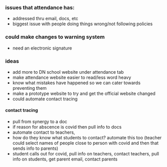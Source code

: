 ### issues that attendance has:
- addressed thru email, docs, etc
- biggest issue with people doing things wrong/not following policies

### could make changes to warning system
- need an electronic signature

### ideas
- add more to DN school website under attendance tab
- make attendance website easier to read/less word heavy
- know what mistakes have happened so we can cater towards preventing them
- make a prototype website to try and get the official website changed
- could automate contact tracing

#### contact tracing
- pull from synergy to a doc
- if reason for abscence is covid then pull info to docs
- automate contact to teachers, 
- how do they know what students to contact? automate this too (teacher could select names of people close to person with covid and then that sends info to parents)
- student calls out for covid, pull info on teachers, contact teachers, pull info on students, get parent email, contact parents
